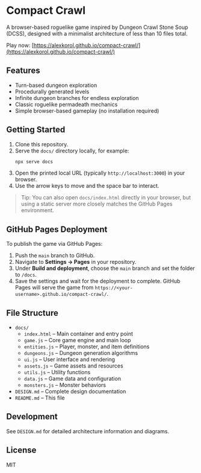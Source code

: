 # Compact Crawl

A browser-based roguelike game inspired by Dungeon Crawl Stone Soup (DCSS), designed with a minimalist architecture of less than 10 files total.

Play now: [https://alexkorol.github.io/compact-crawl/](https://alexkorol.github.io/compact-crawl/)

## Features

- Turn-based dungeon exploration
- Procedurally generated levels
- Infinite dungeon branches for endless exploration
- Classic roguelike permadeath mechanics
- Simple browser-based gameplay (no installation required)

## Getting Started

1. Clone this repository.
2. Serve the `docs/` directory locally, for example:
   ```bash
   npx serve docs
   ```
3. Open the printed local URL (typically `http://localhost:3000`) in your browser.
4. Use the arrow keys to move and the space bar to interact.

> Tip: You can also open `docs/index.html` directly in your browser, but using a static server more closely matches the GitHub Pages environment.

## GitHub Pages Deployment

To publish the game via GitHub Pages:

1. Push the `main` branch to GitHub.
2. Navigate to **Settings → Pages** in your repository.
3. Under **Build and deployment**, choose the `main` branch and set the folder to `/docs`.
4. Save the settings and wait for the deployment to complete. GitHub Pages will serve the game from `https://<your-username>.github.io/compact-crawl/`.

## File Structure

- `docs/`
  - `index.html` – Main container and entry point
  - `game.js` – Core game engine and main loop
  - `entities.js` – Player, monster, and item definitions
  - `dungeons.js` – Dungeon generation algorithms
  - `ui.js` – User interface and rendering
  - `assets.js` – Game assets and resources
  - `utils.js` – Utility functions
  - `data.js` – Game data and configuration
  - `monsters.js` – Monster behaviors
- `DESIGN.md` – Complete design documentation
- `README.md` – This file

## Development

See `DESIGN.md` for detailed architecture information and diagrams.

## License

MIT
